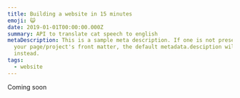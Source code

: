 ```yaml
---
title: Building a website in 15 minutes
emoji: 😺
date: 2019-01-01T00:00:00.000Z
summary: API to translate cat speech to english
metaDescription: This is a sample meta description. If one is not present in
  your page/project's front matter, the default metadata.desciption will be used
  instead.
tags:
  - website
---
```

C﻿oming soon
